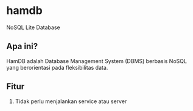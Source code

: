 # hamdb
NoSQL Lite Database

## Apa ini?
HamDB adalah Database Management System (DBMS) berbasis NoSQL yang berorientasi pada fleksibilitas data.

## Fitur
1. Tidak perlu menjalankan service atau server
